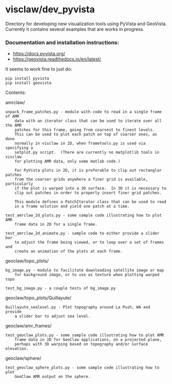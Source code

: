 # visclaw/dev_pyvista

Directory for developing new visualization tools using PyVista and GeoVista.
Currently it contains several examples that are works in progress.

### Documentation and installation instructions:

- https://docs.pyvista.org/
- https://geovista.readthedocs.io/en/latest/

It seems to work fine to just do:

    pip install pyvista
    pip install geovista


Contents:

amrclaw/

    unpack_frame_patches.py - module with code to read in a single frame of AMR
        data with an iterator class that can be used to iterate over all the AMR
        patches for this frame, going from coarsest to finest levels.
        This can be used to plot each patch on top of coarser ones, as done
        normally in visclaw in 2D, when frametools.py is used via specifying a
        setplot.py script.  (There are currently no matplotlib tools in visclaw
        for plotting AMR data, only some matlab code.)
        
        For PyVista plots in 2D, it is preferable to clip out rectanglar patches
        from the coarser grids anywhere a finer grid is available, particularly
        if the plot is warped into a 3D surface.  In 3D it is necessary to
        clip out patches in order to properly insert finer grid patches.
        
        This module defines a PatchIterator class that can be used to read
        in a frame solution and yield one patch at a time.
        
    test_amrclaw_2d_plots.py - some sample code illustrating how to plot AMR
        frame data in 2D for a single frame.
        
    test_amrclaw_2d_animate.py - sample code to either provide a slider bar
        to adjust the frame being viewed, or to loop over a set of frames and
        create an animation of the plots at each frame.
        
geoclaw/topo_plots/

    bg_image.py - module to facilitate downloading satellite image or map
        for background image, or to use as texture when plotting warped topo
        
    test_bg_image.py - a couple tests of bg_image.py
    
geoclaw/topo_plots/Quillayute/

    Quillayute_sealevel.py - Plot topography around La Push, WA and provide
        a slider bar to adjust sea level.
    
geoclaw/amr_frames/

    test_geoclaw_plots.py - some sample code illustrating how to plot AMR
        frame data in 2D for GeoClaw applications, on a projected plane,
        perhaps with 3D warping based on topography and/or surface elevation.
        
geoclaw/sphere/

    test_geoclaw_sphere_plots.py - some sample code illustrating how to plot
        GeoClaw AMR output on the sphere.
        
